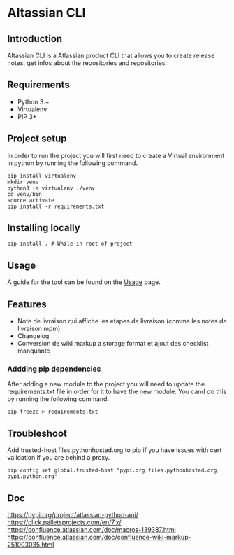 # Altassian CLI
## Introduction
Altassian CLI is a Atlassian product CLI that allows you to create release notes, get infos about the repositories and repositories.

## Requirements
* Python 3.+
* Virtualenv
* PIP 3+

## Project setup

In order to run the project you will first need to create a Virtual environment in python by running the following command.

```
pip install virtualenv
mkdir venv
python3 -m virtualenv ./venv
cd venv/bin
source activate
pip install -r requirements.txt
```

## Installing locally
```
pip install . # While in root of project
```
## Usage
A guide for the tool can be found on the [Usage](./doc/Usage.md) page.

## Features
* Note de livraison qui affiche les etapes de livraison (comme les notes de livraison mpm)
* Changelog
* Conversion de wiki markup a storage format et ajout des checklist manquante

### Addding pip dependencies
After adding a new module to the project you will need to update the requirements.txt file in order for it to have the new module. You cand do this by running the following command.

```
pip freeze > requirements.txt
```
## Troubleshoot

Add trusted-host files.pythonhosted.org to pip if you have issues with cert validation if you are behind a proxy.
```
pip config set global.trusted-host "pypi.org files.pythonhosted.org pypi.python.org"
```
## Doc
https://pypi.org/project/atlassian-python-api/
https://click.palletsprojects.com/en/7.x/
https://confluence.atlassian.com/doc/macros-139387.html
https://confluence.atlassian.com/doc/confluence-wiki-markup-251003035.html
